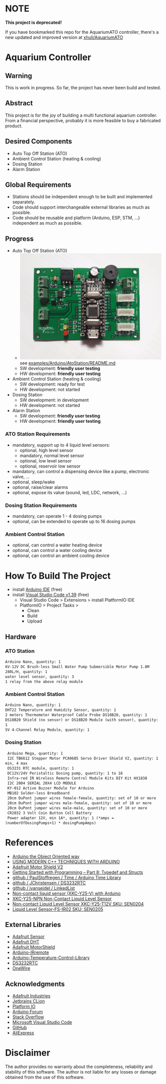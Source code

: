 # NOTE

**This project is deprecated!**

If you have bookmarked this repo for the AquariumATO controller,
there's a new updated and improved version at [xhuli/AquariumATO](https://github.com/xhuli/AquariumATO)

# Aquarium Controller

## Warning
This is work in progress. So far, the project has never been build and tested.

## Abstract
This project is for the joy of building a multi functional aquarium controller. 
From a financial perspective, probably it is more feasible to buy a fabricated product.

## Desired Components
- Auto Top Off Station (ATO)
- Ambient Control Station (heating & cooling)
- Dosing Station
- Alarm Station

## Global Requirements
- Stations should be independent enough to be built and implemented separately.
- Code should support interchangeable external libraries as much as possible.
- Code should be reusable and platform (Arduino, ESP, STM, ...) independent as much as possible. 

## Progress
- Auto Top Off Station (ATO)
    - ![Device Under Test](examples/Arduino/AtoStation/img/img_circuit_191202A.png)
    see [examples/Arduino/AtoStation/README.md](examples/Arduino/AtoStation/README.md)
    - SW development: **friendly user testing**
    - HW development: **friendly user testing**
- Ambient Control Station (heating & cooling)
    - SW development: ready for test
    - HW development: not started
- Dosing Station
    - SW development: in development
    - HW development: not started
- Alarm Station
    - SW development: **friendly user testing**
    - HW development: **friendly user testing**

### ATO Station Requirements
- mandatory, support up to 4 liquid level sensors:
    - optional, high level sensor
    - mandatory, normal level sensor
    - optional, low level sensor
    - optional, reservoir low sensor
- mandatory, can control a dispensing device like a pump, electronic valve, ...
- optional, sleep/wake
- optional, raise/clear alarms
- optional, expose its value (sound, led, LDC, network, ...)  

### Dosing Station Requirements
- mandatory, can operate 1 - 4 dosing pumps
- optional, can be extended to operate up to 16 dosing pumps

### Ambient Control Station
- optional, can control a water heating device
- optional, can control a water cooling device
- optional, can control an ambient cooling device

# How To Build The Project

* install [Arduino IDE](https://www.arduino.cc/en/main/software#download) (free)
* install [Visual Studio Code v1.39](https://code.visualstudio.com/updates/v1_39) (free)
    * Visual Studio Code > Extensions > install PlatformIO IDE
    * PlatformIO > Project Tasks >
        * Clean
        * Build
        * Upload

## Hardware

### ATO Station
    Arduino Nano, quantity: 1
    6V-12V DC Brush-less Small Water Pump Submersible Motor Pump 1.8M 280L/H, quantity: 1
    water level sensor, quantity: 3
    1 relay from the above relay module

### Ambient Control Station
    Arduino Nano, quantity: 1
    DHT22 Temperature and Humidity Sensor, quantity: 1
    2 meters Thermometer Waterproof Cable Probe DS18B20, quantity: 1
    DS18B20 Shield (no sensor) or DS18B20 Module (with sensor), quantity: 1
    5V 4-Channel Relay Module, quantity: 1

### Dosing Station
     Arduino Mega, quantity: 1
     I2C TB6612 Stepper Motor PCA9685 Servo Driver Shield V2, quantity: 1 min, 4 max
     DS3231 RTC module, quantity: 1
     DC12V/24V Peristaltic Dosing pump, quantity: 1 to 16
     Infra-red IR Wireless Remote Control Module Kits DIY Kit HX1838 
     I2C 2004 SERIAL 20X4 LCD MODULE
     KY-012 Active Buzzer Module for Arduino
     MB102 Solder-less Breadboard
     20cm DuPont jumper wires female-female, quantity: set of 10 or more
     20cm DuPont jumper wires male-female, quantity: set of 10 or more
     20cm DuPont jumper wires male-male, quantity: set of 10 or more
     CR2032 3 Volt Coin Button Cell Battery 
     Power adapter 12V, min 1A*, quantity: 1 (*amps = (numberOfDosingPumps+1) * dosingPumpAmps)

# References
 * [Arduino the Object Oriented way](http://paulmurraycbr.github.io/ArduinoTheOOWay.html)
 * [USING MODERN C++ TECHNIQUES WITH ARDUINO](https://hackaday.com/2017/05/05/using-modern-c-techniques-with-arduino/)
 * [Adafruit Motor Shield V2](https://learn.adafruit.com/adafruit-motor-shield-v2-for-arduino?view=all#addressing-the-shields-13-2)
 * [Getting Started with Programming – Part 8: Typedef and Structs](https://www.norwegiancreations.com/2017/10/getting-started-with-programming-part-8-typedef-and-structs/)
 * [github / PaulStoffregen / Time / Arduino Time Library](https://github.com/PaulStoffregen/Time)
 * [github / JChristensen / DS3232RTC](https://github.com/JChristensen/DS3232RTC)
 * [github / ivanseidel / LinkedList](https://github.com/ivanseidel/LinkedList)
 * [Non-contact liquid sensor (XKC-Y25-V) with Arduino](https://alexkychen.wordpress.com/2017/12/03/non-contact-liquid-sensor-xkc-y25-v-with-arduino/)
 * [XKC-Y25-NPN Non-Contact Liquid Level Sensor](http://www.icstation.com/contact-liquid-level-sensor-ip67-waterproof-output-water-level-detector-p-12292.html)
 * [Non-contact Liquid Level Sensor XKC-Y25-T12V SKU: SEN0204](https://www.dfrobot.com/wiki/index.php/Non-contact_Liquid_Level_Sensor_XKC-Y25-T12V_SKU:_SEN0204)
 * [Liquid Level Sensor-FS-IR02 SKU: SEN0205](https://www.dfrobot.com/wiki/index.php/Liquid_Level_Sensor-FS-IR02_SKU:_SEN0205)


## External Libraries
 * [Adafruit Sensor](https://github.com/adafruit/Adafruit_Sensor)
 * [Adafruit DHT](https://github.com/adafruit/DHT-sensor-library)
 * [Adafruit MotorShield](https://github.com/adafruit/Adafruit_Motor_Shield_V2_Library)
 * [Arduino-IRremote](https://github.com/z3t0/Arduino-IRremote)
 * [Arduino-Temperature-Control-Library](https://github.com/milesburton/Arduino-Temperature-Control-Library)
 * [DS3232RTC](https://github.com/JChristensen/DS3232RTC)
 * [OneWire](https://github.com/PaulStoffregen/OneWire)

## Acknowledgments
 * [Adafruit Industries](https://www.adafruit.com)
 * [Jetbrains CLion](https://www.jetbrains.com/clion/specials/clion/clion.html)
 * [Platform IO](https://platformio.org/)
 * [Arduino Forum](https://forum.arduino.cc)
 * [Stack Overflow](https://stackoverflow.com)
 * [Microsoft Visual Studio Code](https://code.visualstudio.com/)
 * [GitHub](https://github.com)
 * [AliExpress](https://www.aliexpress.com)

# Disclaimer
The author provides no warranty about the completeness, reliability and stability of this software. The author is not liable for any losses or damage obtained from the use of this software.
